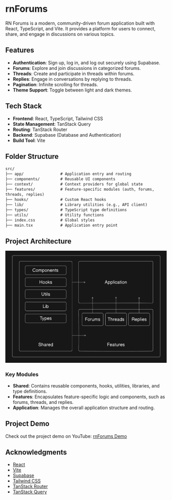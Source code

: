 # rnForums

RN Forums is a modern, community-driven forum application built with React, TypeScript, and Vite. It provides a platform for users to connect, share, and engage in discussions on various topics.

## Features

- **Authentication**: Sign up, log in, and log out securely using Supabase.
- **Forums**: Explore and join discussions in categorized forums.
- **Threads**: Create and participate in threads within forums.
- **Replies**: Engage in conversations by replying to threads.
- **Pagination**: Infinite scrolling for threads.
- **Theme Support**: Toggle between light and dark themes.

## Tech Stack

- **Frontend**: React, TypeScript, Tailwind CSS
- **State Management**: TanStack Query
- **Routing**: TanStack Router
- **Backend**: Supabase (Database and Authentication)
- **Build Tool**: Vite

## Folder Structure

```
src/
├── app/                # Application entry and routing
├── components/         # Reusable UI components
├── context/            # Context providers for global state
├── features/           # Feature-specific modules (auth, forums, threads, replies)
├── hooks/              # Custom React hooks
├── lib/                # Library utilities (e.g., API client)
├── types/              # TypeScript type definitions
├── utils/              # Utility functions
├── index.css           # Global styles
├── main.tsx            # Application entry point
```

## Project Architecture

![Project Architecture](public/project-architecture.png)

### Key Modules

- **Shared**: Contains reusable components, hooks, utilities, libraries, and type definitions.
- **Features**: Encapsulates feature-specific logic and components, such as forums, threads, and replies.
- **Application**: Manages the overall application structure and routing.

## Project Demo

Check out the project demo on YouTube: [rnForums Demo](https://www.youtube.com/watch?v=jFwBziAd39w)

## Acknowledgments

- [React](https://reactjs.org/)
- [Vite](https://vitejs.dev/)
- [Supabase](https://supabase.io/)
- [Tailwind CSS](https://tailwindcss.com/)
- [TanStack Router](https://tanstack.com/router)
- [TanStack Query](https://tanstack.com/query)
